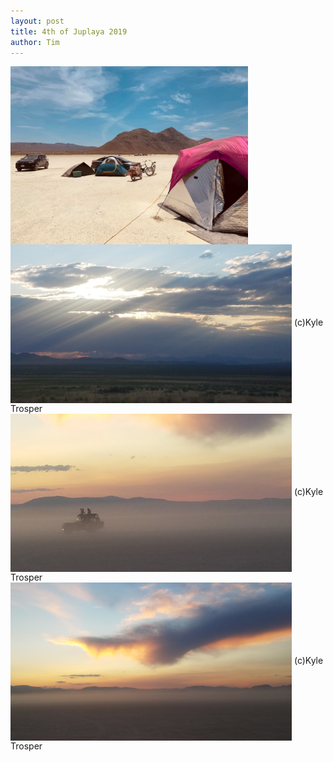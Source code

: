 ```yaml
---
layout: post
title: 4th of Juplaya 2019
author: Tim
---
```


<img align="center" src="/images/juplaya2019/camp.jpg" width="380"/>   

<img align="center" src="/images/juplaya2019/landscape_1.jpg" width="450"/>   
(c)Kyle Trosper

<img align="center" src="/images/juplaya2019/landscape_2.jpg" width="450"/>   
(c)Kyle Trosper

<img align="center" src="/images/juplaya2019/landscape_3.jpg" width="450"/>   
(c)Kyle Trosper